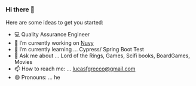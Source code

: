 ### Hi there 👋


Here are some ideas to get you started:

- 💻 Quality Assurance Engineer
- 🔭 I’m currently working on <a href="https://nuvy.com.br/">Nuvy</a>
- 🌱 I’m currently learning ... Cypress/ Spring Boot Test
- 💬 Ask me about ... Lord of the Rings, Games, Scifi books, BoardGames, Movies
- 📫 How to reach me: ... lucasfgrecco@gmail.com
- 😄 Pronouns: ... he

